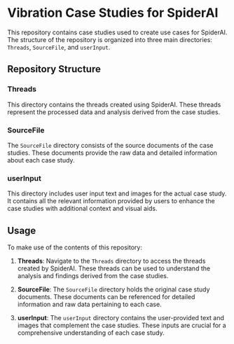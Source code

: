 # Vibration Case Studies for SpiderAI

This repository contains case studies used to create use cases for SpiderAI. The structure of the repository is organized into three main directories: `Threads`, `SourceFile`, and `userInput`.

## Repository Structure

### Threads
This directory contains the threads created using SpiderAI. These threads represent the processed data and analysis derived from the case studies.

### SourceFile
The `SourceFile` directory consists of the source documents of the case studies. These documents provide the raw data and detailed information about each case study.

### userInput
This directory includes user input text and images for the actual case study. It contains all the relevant information provided by users to enhance the case studies with additional context and visual aids.

## Usage

To make use of the contents of this repository:

1. **Threads**: Navigate to the `Threads` directory to access the threads created by SpiderAI. These threads can be used to understand the analysis and findings derived from the case studies.

2. **SourceFile**: The `SourceFile` directory holds the original case study documents. These documents can be referenced for detailed information and raw data pertaining to each case.

3. **userInput**: The `userInput` directory contains the user-provided text and images that complement the case studies. These inputs are crucial for a comprehensive understanding of each case study.
